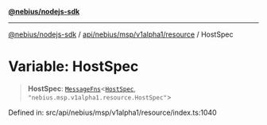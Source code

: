 [**@nebius/nodejs-sdk**](../../../../../../README.md)

---

[@nebius/nodejs-sdk](../../../../../../README.md) / [api/nebius/msp/v1alpha1/resource](../README.md) / HostSpec

# Variable: HostSpec

> **HostSpec**: [`MessageFns`](../../../../../../runtime/protos/core/interfaces/MessageFns.md)\<[`HostSpec`](../interfaces/HostSpec.md), `"nebius.msp.v1alpha1.resource.HostSpec"`\>

Defined in: src/api/nebius/msp/v1alpha1/resource/index.ts:1040
